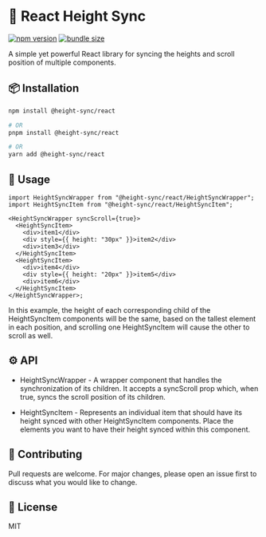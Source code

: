 # 🔄 React Height Sync

[![npm version](https://img.shields.io/npm/v/@height-sync/react.svg?style=flat)](https://www.npmjs.com/package/@height-sync/react)
[![bundle size](https://img.shields.io/bundlephobia/minzip/@height-sync/react)](https://bundlephobia.com/result?p=@height-sync/react)

A simple yet powerful React library for syncing the heights and scroll position of multiple components.

## 📦 Installation

```bash
npm install @height-sync/react

# OR
pnpm install @height-sync/react

# OR
yarn add @height-sync/react
```

## 🔨 Usage

```tsx
import HeightSyncWrapper from "@height-sync/react/HeightSyncWrapper";
import HeightSyncItem from "@height-sync/react/HeightSyncItem";

<HeightSyncWrapper syncScroll={true}>
  <HeightSyncItem>
    <div>item1</div>
    <div style={{ height: "30px" }}>item2</div>
    <div>item3</div>
  </HeightSyncItem>
  <HeightSyncItem>
    <div>item4</div>
    <div style={{ height: "20px" }}>item5</div>
    <div>item6</div>
  </HeightSyncItem>
</HeightSyncWrapper>;
```

In this example, the height of each corresponding child of the HeightSyncItem components will be the same, based on the tallest element in each position, and scrolling one HeightSyncItem will cause the other to scroll as well.

## ⚙ API

- HeightSyncWrapper - A wrapper component that handles the synchronization of its children. It accepts a syncScroll prop which, when true, syncs the scroll position of its children.

- HeightSyncItem - Represents an individual item that should have its height synced with other HeightSyncItem components. Place the elements you want to have their height synced within this component.

## 🚀 Contributing

Pull requests are welcome. For major changes, please open an issue first to discuss what you would like to change.

## 📃 License

MIT
